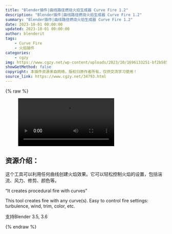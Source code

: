 ```yaml
---
title: "Blender插件|曲线路径燃烧火焰生成器 Curve Fire 1.2"
description: "Blender插件|曲线路径燃烧火焰生成器 Curve Fire 1.2"
summary: "Blender插件|曲线路径燃烧火焰生成器 Curve Fire 1.2"
date: 2023-10-01 00:00:00
updated: 2023-10-01 00:00:00
author: blenderit
tags: 
    - Curve Fire
    - 火焰插件
categories:
    - cgzy
img: https://www.cgzy.net/wp-content/uploads/2023/10/1696133251-bf2b585aaeb7a04.webp
showGetMethod: false
copyright: 本插件资源来自网络，版权归原作者所有，仅供交流学习使用！
source_link: https://www.cgzy.net/34793.html
---
```


{% raw %}
<figure class="wp-block-video aligncenter"><video controls src="http://cloud.video.taobao.com/play/u/null/p/1/e/6/t/1/430270938274.mp4"></video></figure><div class="wp-block-pandastudio-title"><div class="title_style_01"><h2 id="h2-0">资源介绍：</h2></div></div><p class="is-style-text-indent-2em">这个工具可以利用任何曲线创建火焰效果。它可以轻松控制火焰的设置，包括湍流、风力、修剪、颜色等。</p><p>“It creates procedural fire with curves”</p><p>This tool creates fire with any curve(s). Easy to control fire settings: turbulence, wind, trim, color, etc.</p><div class="wp-block-pandastudio-tips"><div class="tip success "><p>支持Blender 3.5, 3.6</p>
</div></div>
<div style="display: none">cgzy</div>
{% endraw %}